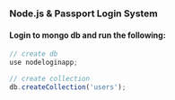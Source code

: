 ### Node.js & Passport Login System

#### Login to mongo db and run the following:

```javascript
// create db
use nodeloginapp;

// create collection
db.createCollection('users');
```